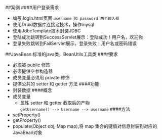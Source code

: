 ##案例
####用户登录需求
- 编写 login.html页面
    `username 和 password 两个输入框`
- 使用Druid数据库连接池技术，操作mysql
- 使用JdbcTemplate技术封装JDBC
- 登陆成功跳转到SuccessServlet展示：登陆成功！用户名，欢迎你
- 登录失败跳转到FailServlet展示，登录失败！用户名或密码错误

##JavaBean:标准的java类，BeanUtils工具类
####要求
- 必须被 public 修饰
- 必须提供空参构造器
- 成员变量必须用 private 修饰
- 提供公共的 setter 和 getter 方法
####功能
- 封装数据
####概念
- 成员变量
    - 属性 setter 和 getter 截取后的产物  
    `getUsername() --> Username --> username`
####方法
- setProperty()
- getProperty()
- populate(Object obj, Map map),将 map 集合的键值对信息封装到对应的JavaBean对象
